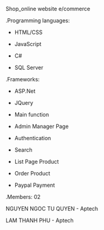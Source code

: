 Shop_online
website e/commerce

.Programming languages:

- HTML/CSS

- JavaScript

- C#

- SQL Server

.Frameworks:

- ASP.Net

- JQuery

- Main function

- Admin Manager Page

- Authentication

- Search

- List Page Product

- Order Product

- Paypal Payment

.Members: 02

NGUYEN NGOC TU QUYEN - Aptech

LAM THANH PHU - Aptech
